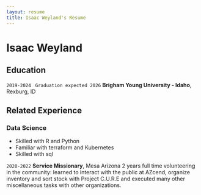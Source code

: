 ```yaml
---
layout: resume
title: Isaac Weyland's Resume
---
```

# Isaac Weyland


<!-- https://www.monique.tech/the-art-of-markdown -->


## Education

`2019-2024`
` Graduation expected 2026`
__Brigham Young University - Idaho__, Rexburg, ID


## Related Experience


### Data Science


- Skilled with R and Python 
- Familiar with terraform and Kubernetes
- Skilled with sql



`2020-2022`
__Service Missionary__, Mesa Arizona
2 years full time volunteering in the community:
learned to interact with the public at AZcend, 
organize inventory and sort stock with Project C.U.R.E
and executed many other miscellaneous tasks with other organizations. 


<!-- ### Footer

Last updated: Apr 2024 -->


